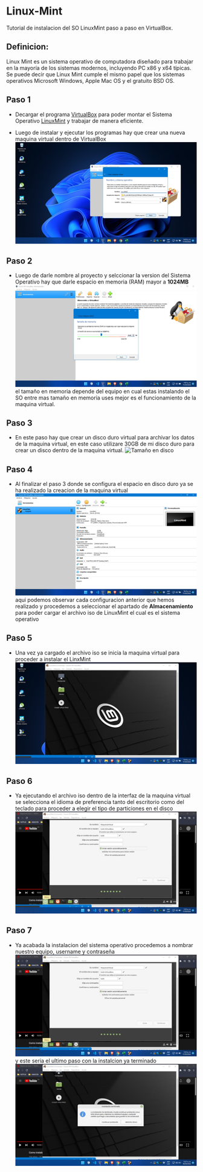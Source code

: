 # Linux-Mint
Tutorial de instalacion del SO LinuxMint paso a paso en VirtualBox.

## Definicion: 

Linux Mint es un sistema operativo de computadora diseñado para trabajar en la mayoría de los sistemas modernos, incluyendo PC x86 y x64 típicas. Se puede decir que Linux Mint cumple el mismo papel que los sistemas operativos Microsoft Windows, Apple Mac OS y el gratuito BSD OS.

## Paso 1 


- Decargar el programa [VirtualBox](https://www.virtualbox.org/wiki/Downloads) para poder montar el Sistema Operativo [LinuxMint](https://linuxmint.com/download.php) y trabajar de manera eficiente.

- Luego de instalar y ejecutar los programas hay que crear una nueva maquina virtual dentro de VirtualBox 
![Paso 1](Img/Inicio%20Paso%201.jpeg)


## Paso 2

- Luego de darle nombre al proyecto y selccionar la version del Sistema Operativo hay que darle espacio en memoria (RAM) mayor a __1024MB__ 
![Paso 2](Img/Ram%20paso%202.jpeg) 
el tamaño en memoria depende del equipo en cual estas instalando el SO entre mas tamaño en memoria uses mejor es el funcionamiento de la maquina virtual.

## Paso 3

- En este paso hay que crear un disco duro virtual para archivar los datos de la maquina virtual, en este caso utilizare 30GB de mi disco duro para crear un disco dentro de la maquina virtual.
![Tamaño en disco](Img/Tama%C3%B1o%20en%20disco%20duro.jpeg) 

## Paso 4

- Al finalizar el paso 3 donde se configura el espacio en disco duro ya se ha realizado la creacion de la maquina virtual 
![Paso 4](Img/Interfaz%20pas%203.jpeg) 
aqui podemos observar cada configuracion anterior que hemos realizado y procedemos a seleccionar el apartado de __Almacenamiento__ para poder cargar el archivo iso de LinuxMint el cual es el sistema operativo

## Paso 5

- Una vez ya cargado el archivo iso se inicia la maquina virtual para proceder a instalar el LinxMint 
![Paso 5](Img/Escritorio%20paso%205.jpeg)

## Paso 6

- Ya ejecutando el archivo iso dentro de la interfaz de la maquina virtual se selecciona el idioma de preferencia tanto del escritorio como del teclado para proceder a elegir el tipo de particiones en el disco 
![Paso 6](Img/Username%20paso%207.jpeg)

## Paso 7 

- Ya acabada la instalacion del sistema operativo procedemos a nombrar nuestro equipo, username y contraseña ![Username paso 7](Img/Username%20paso%207.jpeg) y este seria el ultimo paso con la instalcion ya terminado ![Paso 8](Img/Instalado.jpeg)

